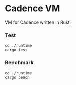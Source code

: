 # Cadence VM

VM for Cadence written in Rust.


### Test
```
cd ./runtime
cargo test
```

### Benchmark
```
cd ./runtime
cargo bench
```

